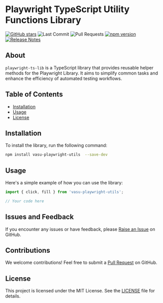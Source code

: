 # Playwright TypeScript Utility Functions Library

[![GitHub stars](https://img.shields.io/github/stars/vasu31dev/playwright-ts-lib)](https://github.com/vasu31dev/playwright-ts-lib/stargazers)
![Last Commit](https://img.shields.io/github/last-commit/vasu31dev/playwright-ts-lib) ![Pull Requests](https://img.shields.io/github/issues-pr-raw/vasu31dev/playwright-ts-lib)
[![npm version](https://img.shields.io/npm/v/vasu-playwright-utils.svg)](https://www.npmjs.com/package/vasu-playwright-utils)
[![Release Notes](https://img.shields.io/badge/Release%20Notes-📝-brightgreen)](https://github.com/vasu31dev/playwright-ts-lib/blob/main/CHANGELOG.md)

## About

`playwright-ts-lib` is a TypeScript library that provides reusable helper methods for the Playwright Library. It aims to simplify common tasks and enhance the efficiency of automated testing workflows.

## Table of Contents

- [Installation](#installation)
- [Usage](#usage)
- [License](#license)

## Installation

To install the library, run the following command:

```bash
npm install vasu-playwright-utils  --save-dev
```

## Usage

Here's a simple example of how you can use the library:

```typescript
import { click, fill } from 'vasu-playwright-utils';

// Your code here
```

## Issues and Feedback

If you encounter any issues or have feedback, please [Raise an Issue](https://github.com/vasu31dev/playwright-ts-lib/issues) on GitHub.

## Contributions

We welcome contributions! Feel free to submit a [Pull Request](https://github.com/vasu31dev/playwright-ts-lib/pulls) on GitHub.

## License

This project is licensed under the MIT License. See the [LICENSE](LICENSE) file for details.
